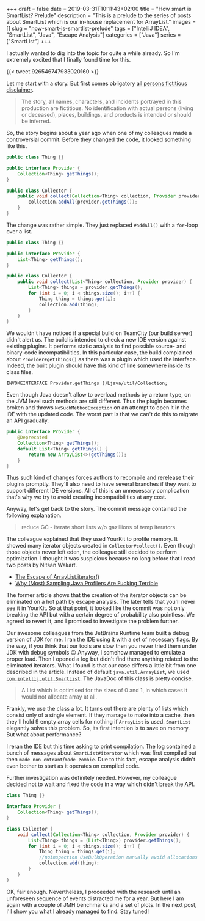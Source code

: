 +++ 
draft = false
date = 2019-03-31T10:11:43+02:00
title = "How smart is SmartList? Prelude"
description = "This is a prelude to the series of posts about SmartList which is our in-house replacement for ArrayList."
images = []
slug = "how-smart-is-smartlist-prelude" 
tags = ["IntelliJ IDEA", "SmartList", "Java", "Escape Analysis"]
categories = ["Java"]
series = ["SmartList"]
+++

I actually wanted to dig into the topic for quite a while already. So I'm extremely excited that I finally found time for this. 

{{< tweet 926546747933020160 >}}

Let me start with a story. But first comes obligatory [all persons fictitious disclaimer](https://en.wikipedia.org/wiki/All_persons_fictitious_disclaimer).

>The story, all names, characters, and incidents portrayed in this production are fictitious. No identification with actual persons (living or deceased), places, buildings, and products is intended or should be inferred.

So, the story begins about a year ago when one of my colleagues made a controversial commit. Before they changed the code, it looked something like this.

```java
public class Thing {}

public interface Provider {
    Collection<Thing> getThings();
}

public class Collector {
    public void collect(Collection<Thing> collection, Provider provider) {
        collection.addAll(provider.getThings());
    }
}
```

The change was rather simple. They just replaced `#addAll()` with a `for`-loop over a list.

```java
public class Thing {}

public interface Provider {
    List<Thing> getThings();
}

public class Collector {
    public void collect(List<Thing> collection, Provider provider) {
        List<Thing> things = provider.getThings();
        for (int i = 0; i < things.size(); i++) {
            Thing thing = things.get(i);
            collection.add(thing);
        }
    }
}
```

We wouldn't have noticed if a special build on TeamCity (our build server) didn't alert us. The build is intended to check a new IDE version against existing plugins. It performs static analysis to find possible source- and binary-code incompatibilities. In this particular case, the build complained about `Provider#getThings()` as there was a plugin which used the interface. Indeed, the built plugin should have this kind of line somewhere inside its class files. 

```
INVOKEINTERFACE Provider.getThings ()Ljava/util/Collection;
```

Even though Java doesn't allow to overload methods by a return type, on the JVM level such methods are still different. Thus the plugin becomes broken and throws `NoSuchMethodException` on an attempt to open it in the IDE with the updated code. The worst part is that we can't do this to migrate an API gradually.

```java
public interface Provider {
    @Deprecated
    Collection<Thing> getThings();
    default List<Thing> getThings() {
        return new ArrayList<>(getThings());
    }
}
```

Thus such kind of changes forces authors to recompile and rerelease their plugins promptly. They'll also need to have several branches if they want to support different IDE versions. All of this is an unnecessary complication that's why we try to avoid creating incompatibilities at any cost.

Anyway, let's get back to the story. The commit message contained the following explanation.

>reduce GC - iterate short lists w/o gazillions of temp iterators

The colleague explained that they used YourKit to profile memory. It showed many iterator objects created in `Collector#collect()`. Even though those objects never left eden, the colleague still decided to perform optimization. I thought it was suspicious because no long before that I read two posts by Nitsan Wakart.

* [The Escape of ArrayList.iterator()](http://psy-lob-saw.blogspot.com/2014/12/the-escape-of-arraylistiterator.html)
* [Why (Most) Sampling Java Profilers Are Fucking Terrible](http://psy-lob-saw.blogspot.com/2016/02/why-most-sampling-java-profilers-are.html)

The former article shows that the creation of the iterator objects can be eliminated on a hot path by escape analysis. The later tells that you'll never see it in YourKit. So at that point, it looked like the commit was not only breaking the API but with a certain degree of probability also pointless. We agreed to revert it, and I promised to investigate the problem further.

Our awesome colleagues from the JetBrains Runtime team built a debug version of JDK for me. I ran the IDE using it with a set of necessary flags. By the way, if you think that our tools are slow then you never tried them under JDK with debug symbols 😉 Anyway, I somehow managed to emulate a proper load. Then I opened a log but didn't find there anything related to the eliminated iterators. What I found is that our case differs a little bit from one described in the article. Instead of default `java.util.ArrayList`, we used [`com.intellij.util.SmartList`](https://github.com/JetBrains/intellij-community/blob/master/platform/util/src/com/intellij/util/SmartList.java). The JavaDoc of this class is pretty concise.

>A List which is optimised for the sizes of 0 and 1, in which cases it would not allocate array at all.

Frankly, we use the class a lot. It turns out there are plenty of lists which consist only of a single element. If they manage to make into a cache, then they'll hold 9 empty array cells for nothing if `ArrayList` is used. `SmartList` elegantly solves this problem. So, its first intention is to save on memory. But what about performance?

I reran the IDE but this time asking to [print compilation](https://blog.joda.org/2011/08/printcompilation-jvm-flag.html). The log contained a bunch of messages about `SmartList#iterator` which was first compiled but then `made non entrant`/`made zombie`. Due to this fact, escape analysis didn't even bother to start as it operates on compiled code.

Further investigation was definitely needed. However, my colleague decided not to wait and fixed the code in a way which didn't break the API.

```java
class Thing {}

interface Provider {
    Collection<Thing> getThings();
}

class Collector {
    void collect(Collection<Thing> collection, Provider provider) {
        List<Thing> things = (List<Thing>) provider.getThings();
        for (int i = 0; i < things.size(); i++) {
            Thing thing = things.get(i);
            //noinspection UseBulkOperation manually avoid allocations - SmartList breaks escape analysis
            collection.add(thing);
        }
    }
}
```

OK, fair enough. Nevertheless, I proceeded with the research until an unforeseen sequence of events distracted me for a year. But here I am again with a couple of JMH benchmarks and a set of plots. In the next post, I'll show you what I already managed to find. Stay tuned!
